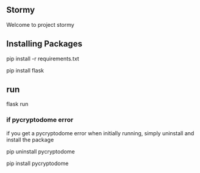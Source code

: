 ## Stormy
Welcome to project stormy

## Installing Packages
pip install -r requirements.txt

pip install flask

## run
flask run

### if pycryptodome error
if you get a pycryptodome error when initially running, simply uninstall and install the package

pip uninstall pycryptodome 

pip install pycryptodome